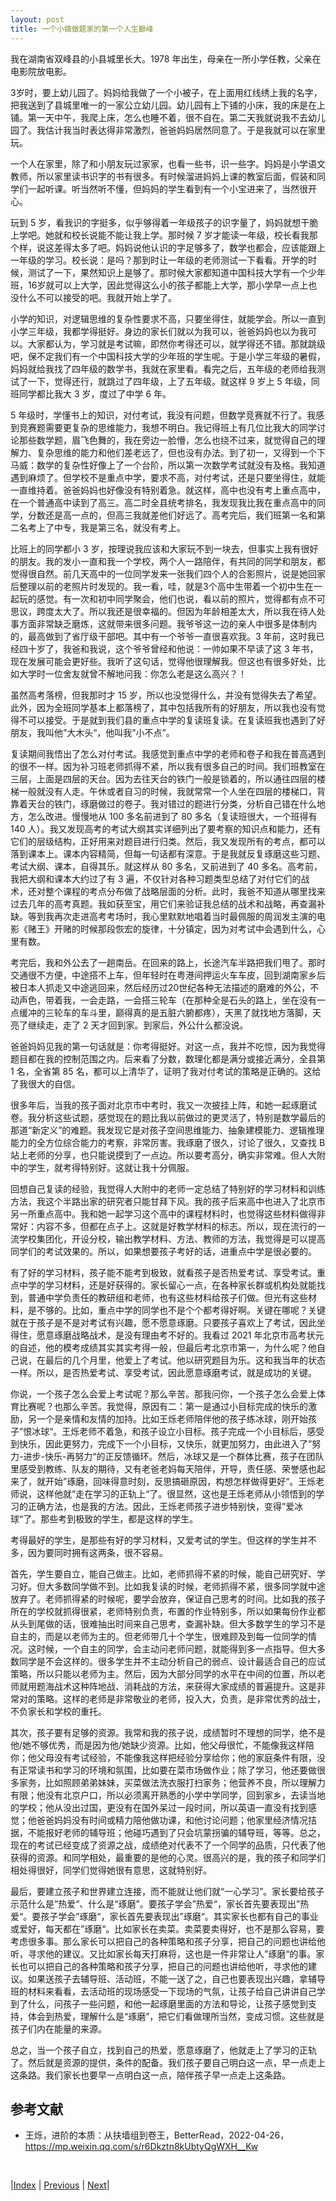 ```yaml
---
layout: post
title: 一个小镇做题家的第一个人生巅峰
---
```


<span class="newthought">我</span>在湖南省双峰县的小县城里长大。1978 年出生，母亲在一所小学任教，父亲在电影院放电影。

3岁时，要上幼儿园了。妈妈给我做了一个小被子，在上面用红线绣上我的名字，把我送到了县城里唯一的一家公立幼儿园。幼儿园有上下铺的小床，我的床是在上铺。第一天中午，我爬上床，怎么也睡不着，很不自在。第二天我就说我不去幼儿园了。我估计我当时表达得非常激烈，爸爸妈妈居然同意了。于是我就可以在家里玩。

一个人在家里，除了和小朋友玩过家家，也看一些书，识一些字。妈妈是小学语文教师，所以家里读书识字的书有很多。有时候溜进妈妈上课的教室后面，假装和同学们一起听课。听当然听不懂，但妈妈的学生看到有一个小宝进来了，当然很开心。

玩到 5 岁，看我识的字挺多，似乎够得着一年级孩子的识字量了，妈妈就想干脆上学吧。她就和校长说能不能让我上学。那时候 7 岁才能读一年级，校长看我那个样，说这差得太多了吧。妈妈说他认识的字足够多了，数学也都会，应该能跟上一年级的学习。校长说：是吗？那到时让一年级的老师测试一下看看。开学的时候，测试了一下，果然知识上是够了。那时候大家都知道中国科技大学有一个少年班，16岁就可以上大学，因此觉得这么小的孩子都能上大学，那小学早一点上也没什么不可以接受的吧。我就开始上学了。

小学的知识，对逻辑思维的复杂性要求不高，只要坐得住，就能学会。所以一直到小学三年级，我都学得挺好。身边的家长们就以为我可以，爸爸妈妈也以为我可以。大家都认为，学习就是考试嘛，即然你考得还可以，就学得还不错。那就跳级吧，保不定我们有一个中国科技大学的少年班的学生呢。于是小学三年级的暑假，妈妈就给我找了四年级的数学书，我就在家里看。看完之后，五年级的老师给我测试了一下，觉得还行，就跳过了四年级，上了五年级。就这样 9 岁上 5 年级，同班同学都比我大 3 岁，度过了中学 6 年。

5 年级时，学懂书上的知识，对付考试，我没有问题，但数学竞赛就不行了。我感到竞赛题需要更复杂的思维能力，我想不明白。我记得班上有几位比我大的同学讨论那些数学题，眉飞色舞的，我在旁边一脸懵，怎么也绕不过来，就觉得自己的理解力、复杂思维的能力和他们差老远了，但也没有办法。到了初一，又得到一个下马威：数学的复杂性好像上了一个台阶，所以第一次数学考试就没有及格。我知道遇到麻烦了。但学校不是重点中学，要求不高，对付考试，还是只要坐得住，就能一直维持着。爸爸妈妈也好像没有特别着急。就这样，高中也没有考上重点高中，在一个普通高中读到了高三。高二时全县统考排名，我发现我比我在重点高中的同学，分数还是高一点的，但高三我就差他们好远了。高考完后，我们班第一名和第二名考上了中专，我是第三名，就没有考上。

比班上的同学都小 3 岁，按理说我应该和大家玩不到一块去，但事实上我有很好的朋友。我的发小一直和我一个学校，两个人一路陪伴，有共同的同学和朋友，都觉得很自然。前几天高中的一位同学发来一张我们四个人的合影照片，说是她回家后整理以前的老照片时发现的。我一看，哇，就是3个高中生带着一个初中生在一起玩的感觉。有一次和初中同学聚会，他们也说，看以前的照片，觉得都有点不可思议，跨度太大了。所以我还是很幸福的。但因为年龄相差太大，所以我在待人处事方面非常缺乏磨炼，这就带来很多问题。我爷爷这一边的亲人中很多是体制内的，最高做到了省厅级干部吧。其中有一个爷爷一直很喜欢我。3 年前，这时我已经四十岁了，我爸和我说，这个爷爷曾经和他说：一帅如果不早读了这 3 年书，现在发展可能会更好些。我听了这句话，觉得他很理解我。但这也有很多好处，比如大学时一位舍友就曾不解地问我：你怎么老是这么高兴？！

虽然高考落榜，但我那时才 15 岁，所以也没觉得什么，并没有觉得失去了希望。此外，因为全班同学基本上都落榜了，其中包括我所有的好朋友，所以我也没有觉得不可以接受。于是就到我们县的重点中学的复读班复读。在复读班我也遇到了好朋友，我叫他”大木头“，他叫我”小不点”。

复读期间我悟出了怎么对付考试。我感觉到重点中学的老师和卷子和我在普高遇到的很不一样。因为补习班老师抓得不紧，所以我有很多自己的时间。我们班教室在三层，上面是四层的天台。因为去往天台的铁门一般是锁着的，所以通往四层的楼梯一般就没有人走。午休或者自习的时候，我就常常一个人坐在四层的楼梯口，背靠着天台的铁门，琢磨做过的卷子。我对错过的题进行分类，分析自己错在什么地方，怎么改进。慢慢地从 100 多名前进到了 80 多名（复读班很大，一个班得有 140 人）。我又发现高考的考试大纲其实详细列出了要考察的知识点和能力，还有它们的层级结构，正好用来对题目进行归类。然后，我又发现所有的考点，都可以落到课本上。课本内容精简，但每一句话都有深意。于是我就反复琢磨这些习题、考试大纲、课本，自得其乐。就这样从 80 多名，又前进到了 40 多名。高考前，我把大纲和课本大约过了有 3 遍，不仅针对各种习题类型总结了对付它们的战术，还对整个课程的考点分布做了战略层面的分析。此时，我爸不知道从哪里找来过去几年的高考真题。我如获至宝，用它们来验证我总结的战术和战略，再查漏补缺。等到我再次走进高考考场时，我心里默默地唱着当时最佩服的周润发主演的电影《赌王》开赌的时候那段恢宏的旋律，十分镇定，因为对考试中会遇到什么，心里有数。

考完后，我和外公去了一趟南岳。在回来的路上，长途汽车半路把我们甩了。那时交通很不方便，中途搭不上车，但年轻时在粤港间押运火车车皮，回到湖南家乡后被日本人抓走又中途逃回来，然后经历过20世纪各种无法描述的磨难的外公，不动声色，带着我，一会走路，一会搭三轮车（在那种全是石头的路上，坐在没有一点缓冲的三轮车的车斗里，巅得真的是五脏六腑都疼），天黑了就找地方落脚，天亮了继续走，走了 2 天才回到家。到家后，外公什么都没说。

爸爸妈妈见我的第一句话就是：你考得挺好。对这一点，我并不吃惊，因为我觉得题目都在我的控制范围之内。后来看了分数，数理化都是满分或接近满分，全县第 1 名，全省第 85 名，都可以上清华了，证明了我对付考试的策略是正确的。这给了我很大的自信。

很多年后，当我的孩子面对北京市中考时，我又一次披挂上阵，和她一起琢磨试卷。我分析这些试题，感觉现在的题比我以前做过的更灵活了，特别是数学最后的那道“新定义”的难题。我发现它是对孩子空间思维能力、抽象建模能力、逻辑推理能力的全方位综合能力的考察，非常厉害。我琢磨了很久，讨论了很久，又查找 B 站上老师的分享，也只能说摸到了一点边。所以要考高分，确实非常难。但人大附中的学生，就考得特别好。这就让我十分佩服。

回想自己复读的经验，我觉得人大附中的老师一定总结了特别好的学习材料和训练方法，我这个半路出家的研究者只能甘拜下风。我的孩子后来高中也进入了北京市另一所重点高中。我和她一起学习这个高中的课程材料时，也觉得这些材料做得非常好：内容不多，但都在点子上。这就是好教学材料的标志。所以，现在流行的一流学校集团化，开设分校，输出教学材料、方法、教师的方法，我觉得是可以提高同学们的考试效果的。所以，如果想要孩子考好的话，进重点中学是很必要的。

有了好的学习材料，孩子能不能考到极致，就看孩子是否热爱考试、享受考试。重点中学的学习材料，还是好获得的。家长留心一点，在各种家长群或机构处就能找到，普通中学负责任的教研组和老师，也有这些材料给孩子们做。但光有这些材料，是不够的。比如，重点中学的同学也不是个个都考得好啊。关键在哪呢？关键就在于孩子是不是对考试有兴趣，愿不愿意琢磨。只要孩子喜欢上了考试，因此坐得住，愿意琢磨战略战术，是没有理由考不好的。我看过 2021 年北京市高考状元的自述，他的模考成绩其实其实考得一般，但最后考北京市第一，为什么呢？他自己说，在最后的几个月里，他爱上了考试。他以研究题目为乐。这和我当年的状态一样。所以，是否热爱考试、享受考试，因此愿意琢磨考试，就是成功的关键。

你说，一个孩子怎么会爱上考试呢？那么辛苦。那我问你，一个孩子怎么会爱上体育比赛呢？也那么辛苦。我觉得，原因有二：第一是通过小目标完成的快乐的激励，另一个是亲情和友情的加持。比如王烁老师陪伴他的孩子练冰球，刚开始孩子”恨冰球“。王烁老师不着急，和孩子设立小目标。孩子完成一个小目标后，感受到快乐，因此更努力，完成下一个小目标，又快乐，就更加努力，由此进入了”努力-进步-快乐-再努力“的正反馈循环。然后，冰球又是一个群体比赛，孩子在团队里感受到教练、队友的期待，又有老爸老妈每天陪伴，开导，责任感、荣誉感也起来了，就开始”琢磨，回味得意时刻，反思搞砸原因，构想怎样做得更好“。王烁老师说，这样他就”走在学习的正轨上“了。很显然，这也是王烁老师从小领悟到的学习的正确方法，也是我的方法。因此，王烁老师孩子进步特别快，变得”爱冰球“了。那些考到极致的学生，都是这样的学生。

考得最好的学生，是那些有好的学习材料，又爱考试的学生。但这样的学生并不多，因为要同时拥有这两条，很不容易。

首先，学生要自立，能自己做主。比如，老师抓得不紧的时候，能自己研究好、学习好。但大多数同学做不到。比如我复读的时候，老师抓得不紧，很多同学就中途放弃了。老师抓得紧的时候呢，要学会放弃，保证自己思考的时间。比如我的孩子所在的学校就抓得很紧，老师特别负责，布置的作业特别多，所以如果每份作业都从头到尾做的话，很难抽出时间来自己思考，查漏补缺。但大多数学生的学习不是自主的，而是以老师为主的。但老师带几十个学生，很难顾及到每一位同学的情况。这时候，一个自主的同学，会主动问老师问题，就能得到多一点指导。但大多数同学是不会这样的。很多学生并不主动分析自己的弱点、设计最适合自己的应试策略，所以只能以老师为主。然后，因为大部分同学的水平在中间的位置，所以老师就用题海战术这种阵地战、消耗战的方法，来获得大家成绩的普遍提升。这是非常对的策略。这样的老师是非常敬业的老师，投入大，负责，是非常优秀的战士，不负家长和学校的重托。

其次，孩子要有足够的资源。我常和我的孩子说，成绩暂时不理想的同学，绝不是他/她不够优秀，而是因为他/她缺少资源。比如，他父母很忙，不能像我这样陪你；他父母没有考试经验，不能像我这样把经验分享给你；他的家庭条件有限，没有正常读书和学习的环境和氛围，比如要在菜市场做作业；除了学习，他还要做很多家务，比如照顾弟弟妹妹，买菜做法洗衣服打扫家务；他营养不良，所以理解力有限；他没有北京户口，所以必须离开熟悉的小学中学同学，回到家乡，去读当地的学校；他从没出过国，更没有在国外呆过一段时间，所以英语一直没有找到感觉；他爸爸妈妈没有时间或精力陪他做功课，和他讨论问题；他家里经济情况拮据，不能报好老师的辅导班；他碰巧遇到了只会坑蒙拐骗的辅导班，等等。总之，现在的考试已经变成了资源之战，成绩绝对代表不了一个同学的品质，只代表了他获得的资源。和同学相处，最重要的是他的心灵。很高兴的是，我的孩子和同学们相处得很好，同学们觉得她很有意思，这就特别好。

最后，要建立孩子和世界建立连接，而不能就让他们就“一心学习”。家长要给孩子示范什么是”热爱“、什么是“琢磨”。要孩子学会”热爱“，家长首先要表现出”热爱“。要孩子学会”琢磨“，家长首先要表现出”琢磨“。其实家长也都有自己的事业或爱好，每天都在”琢磨“。比如家长在卖菜。卖菜要卖得好，也不是那么容易，要考虑很多事。那么家长可以把自己的各种策略和孩子分享，把自己的问题也讲给他听，寻求他的建议。又比如家长每天打麻将，这也是一件非常让人”琢磨“的事。家长也可以把自己的各种策略和孩子分享，把自己的问题也讲给他听，寻求他的建议。如果送孩子去辅导班、活动班，不能一送了之，自己也要表现出兴趣，拿辅导班的材料来看看，去活动班的现场感受一下现场的气氛，让孩子给自己讲讲自己学到了什么，问孩子一些问题，和他一起琢磨里面的方法和导论，让孩子感觉到支持，体会到热爱，理解什么是“琢磨”，把它们看做理所当然，变成习惯。这些就是孩子们内在能量的来源。

总之，当一个孩子自立，找到自己的热爱，愿意琢磨了，他就走上了学习的正轨了。然后就是资源的提供，条件的配备。我们孩子要自己明白这一点，早一点走上这条路。我们家长也要早一点明白这一点，陪伴孩子早一点走上这条路。

## 参考文献

- 王烁，进阶的本质：从扶墙组到卷王，BetterRead，2022-04-26，https://mp.weixin.qq.com/s/r6Dkztn8kUbtyQgWXH__Kw

<br/>

|[Index](../../) | [Previous](1-zhao) | [Next](3-university)|
